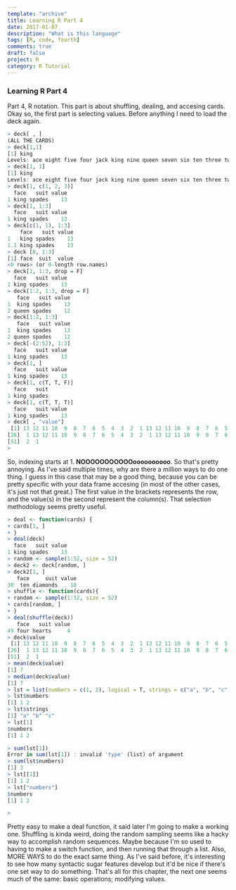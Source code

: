 ```yaml
---
template: "archive"
title: Learning R Part 4
date: 2017-01-07
description: "What is this language"
tags: [R, code, fourth]
comments: true
draft: false
project: R
category: R Tutorial
---
```


### Learning R Part 4

Part 4, R notation. This part is about shuffling, dealing, and accesing cards. Okay so, the first part is selecting values. Before anything I need to load the deck again.

~~~ R
> deck[ , ]
(ALL THE CARDS)
> deck[1,1]
[1] king
Levels: ace eight five four jack king nine queen seven six ten three two
> deck[1, 1]
[1] king
Levels: ace eight five four jack king nine queen seven six ten three two
> deck[1, c(1, 2, 3)]
  face   suit value
1 king spades    13
> deck[1, 1:3]
  face   suit value
1 king spades    13
> deck[c(1, 1), 1:3]
    face   suit value
1   king spades    13
1.1 king spades    13
> deck [0, 1:3]
[1] face  suit  value
<0 rows> (or 0-length row.names)
> deck[1, 1:3, drop = F]
  face   suit value
1 king spades    13
> deck[1:2, 1:3, drop = F]
   face   suit value
1  king spades    13
2 queen spades    12
> deck[1:2, 1:3]
   face   suit value
1  king spades    13
2 queen spades    12
> deck[-(2:52), 1:3]
  face   suit value
1 king spades    13
> deck[1, ]
  face   suit value
1 king spades    13
> deck[1, c(T, T, F)]
  face   suit
1 king spades
> deck[1, c(T, T, T)]
  face   suit value
1 king spades    13
> deck[ , "value"]
 [1] 13 12 11 10  9  8  7  6  5  4  3  2  1 13 12 11 10  9  8  7  6  5  4  3  2
[26]  1 13 12 11 10  9  8  7  6  5  4  3  2  1 13 12 11 10  9  8  7  6  5  4  3
[51]  2  1
> 
~~~

So, indexing starts at 1. **NOOOOOOOOOOOoooooooooo**. So that's pretty annoying. As I've said multiple times, why are there a million ways to do one thing. I guess in this case that may be a good thing, because you can be pretty specific with your data frame accesing (in most of the other cases, it's just not that great.) The first value in the brackets represents the row, and the value(s) in the second represent the column(s). That selection methodology seems pretty useful.

~~~ R
> deal <- function(cards) {
+ cards[1, ]
+ }
> deal(deck)
  face   suit value
1 king spades    13
> random <- sample(1:52, size = 52)
> deck2 <- deck[random, ]
> deck2[1, ]
   face     suit value
30  ten diamonds    10
> shuffle <- function(cards){
+ random <- sample(1:52, size = 52)
+ cards[random, ]
+ }
> deal(shuffle(deck))
   face   suit value
49 four hearts     4
> deck$value
 [1] 13 12 11 10  9  8  7  6  5  4  3  2  1 13 12 11 10  9  8  7  6  5  4  3  2
[26]  1 13 12 11 10  9  8  7  6  5  4  3  2  1 13 12 11 10  9  8  7  6  5  4  3
[51]  2  1
> mean(deck$value)
[1] 7
> median(deck$value)
[1] 7
> lst = list(numbers = c(1, 2), logical = T, strings = c("a", "b", "c"))
> lst$numbers
[1] 1 2
> lst$strings
[1] "a" "b" "c"
> lst[1]
$numbers
[1] 1 2

> sum(lst[1])
Error in sum(lst[1]) : invalid 'type' (list) of argument
> sum(lst$numbers)
[1] 3
> lst[[1]]
[1] 1 2
> lst["numbers"]
$numbers
[1] 1 2

> 
~~~

Pretty easy to make a deal function, it said later I'm going to make a working one. Shuffling is kinda weird, doing the random sampling seems like a hacky way to accomplish random sequences. Maybe because I'm so used to having to make a switch function, and then running that through a list. Also, MORE WAYS to do the exact same thing. As I've said before, it's interesting to see how many syntactic sugar features develop but it'd be nice if there's one set way to do something. That's all for this chapter, the next one seems much of the same: basic operations; modifying values. 







